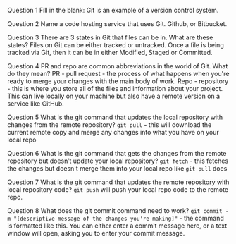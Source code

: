 Question 1
Fill in the blank:
Git is an example of a version control system.

Question 2
Name a code hosting service that uses Git.
Github, or Bitbucket.

Question 3
There are 3 states in Git that files can be in. What are these states?
Files on Git can be either tracked or untracked. Once a file is being tracked via Git, then it can be in either Modified, Staged or Committed.

Question 4
PR and repo are common abbreviations in the world of Git. What do they mean?
PR - pull request - the process of what happens when you're ready to merge your changes with the main body of work.
Repo - repository - this is where you store all of the files and information about your project. This can live locally on your machine but also have a remote version on a service like GitHub.

Question 5
What is the git command that updates the local repository with changes from the
remote repository?
`git pull` - this will download the current remote copy and merge any changes into what you have on your local repo

Question 6
What is the git command that gets the changes from the remote repository but
doesn’t update your local repository?
`git fetch` - this fetches the changes but doesn't merge them into your local repo like `git pull` does

Question 7
What is the git command that updates the remote repository with local repository
code?
`git push` will push your local repo code to the remote repo.

Question 8
What does the git commit command need to work?
`git commit -m "[descriptive message of the changes you're making]"` - the command is formatted like this. You can either enter a commit message here, or a text window will open, asking you to enter your commit message.
